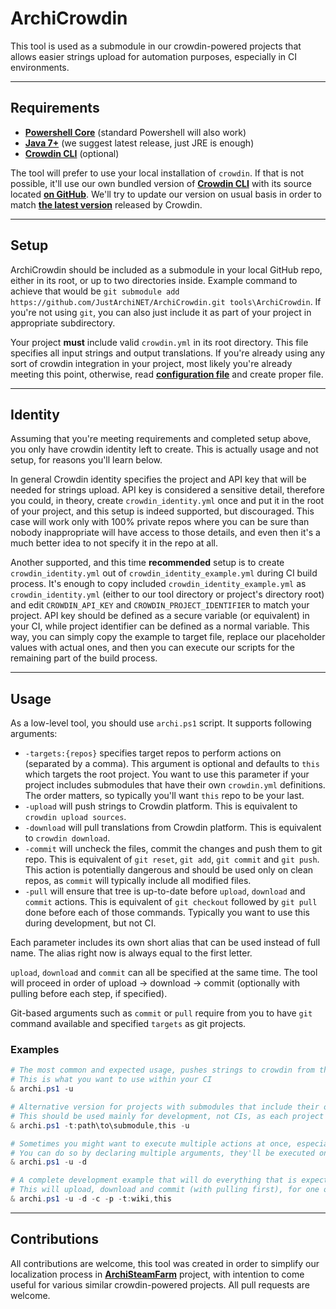 # ArchiCrowdin

This tool is used as a submodule in our crowdin-powered projects that allows easier strings upload for automation purposes, especially in CI environments.

---

## Requirements

- **[Powershell Core](https://github.com/PowerShell/PowerShell)** (standard Powershell will also work)
- **[Java 7+](https://www.oracle.com/technetwork/java/javase/downloads/index.html)** (we suggest latest release, just JRE is enough)
- **[Crowdin CLI](https://support.crowdin.com/cli-tool/#installation)** (optional)

The tool will prefer to use your local installation of `crowdin`. If that is not possible, it'll use our own bundled version of **[Crowdin CLI](https://support.crowdin.com/cli-tool)** with its source located **[on GitHub](https://github.com/crowdin/crowdin-cli-2)**. We'll try to update our version on usual basis in order to match **[the latest version](https://downloads.crowdin.com/cli/v2/crowdin-cli.zip)** released by Crowdin.

---

## Setup

ArchiCrowdin should be included as a submodule in your local GitHub repo, either in its root, or up to two directories inside. Example command to achieve that would be `git submodule add https://github.com/JustArchiNET/ArchiCrowdin.git tools\ArchiCrowdin`. If you're not using `git`, you can also just include it as part of your project in appropriate subdirectory.

Your project **must** include valid `crowdin.yml` in its root directory. This file specifies all input strings and output translations. If you're already using any sort of crowdin integration in your project, most likely you're already meeting this point, otherwise, read **[configuration file](https://support.crowdin.com/configuration-file)** and create proper file.

---

## Identity

Assuming that you're meeting requirements and completed setup above, you only have crowdin identity left to create. This is actually usage and not setup, for reasons you'll learn below.

In general Crowdin identity specifies the project and API key that will be needed for strings upload. API key is considered a sensitive detail, therefore you could, in theory, create `crowdin_identity.yml` once and put it in the root of your project, and this setup is indeed supported, but discouraged. This case will work only with 100% private repos where you can be sure than nobody inappropriate will have access to those details, and even then it's a much better idea to not specify it in the repo at all.

Another supported, and this time **recommended** setup is to create `crowdin_identity.yml` out of `crowdin_identity_example.yml` during CI build process. It's enough to copy included `crowdin_identity_example.yml` as `crowdin_identity.yml` (either to our tool directory or project's directory root) and edit `CROWDIN_API_KEY` and `CROWDIN_PROJECT_IDENTIFIER` to match your project. API key should be defined as a secure variable (or equivalent) in your CI, while project identifier can be defined as a normal variable. This way, you can simply copy the example to target file, replace our placeholder values with actual ones, and then you can execute our scripts for the remaining part of the build process.

---

## Usage

As a low-level tool, you should use `archi.ps1` script. It supports following arguments:

- `-targets:{repos}` specifies target repos to perform actions on (separated by a comma). This argument is optional and defaults to `this` which targets the root project. You want to use this parameter if your project includes submodules that have their own `crowdin.yml` definitions. The order matters, so typically you'll want `this` repo to be your last.
- `-upload` will push strings to Crowdin platform. This is equivalent to `crowdin upload sources`.
- `-download` will pull translations from Crowdin platform. This is equivalent to `crowdin download`.
- `-commit` will uncheck the files, commit the changes and push them to git repo. This is equivalent of `git reset`, `git add`, `git commit` and `git push`. This action is potentially dangerous and should be used only on clean repos, as `commit` will typically include all modified files.
- `-pull` will ensure that tree is up-to-date before `upload`, `download` and `commit` actions. This is equivalent of `git checkout` followed by `git pull` done before each of those commands. Typically you want to use this during development, but not CI.

Each parameter includes its own short alias that can be used instead of full name. The alias right now is always equal to the first letter.

`upload`, `download` and `commit` can all be specified at the same time. The tool will proceed in order of upload -> download -> commit (optionally with pulling before each step, if specified).

Git-based arguments such as `commit` or `pull` require from you to have `git` command available and specified `targets` as git projects.

### Examples

```powershell
# The most common and expected usage, pushes strings to crowdin from this repo, defaults to -t:this
# This is what you want to use within your CI
& archi.ps1 -u

# Alternative version for projects with submodules that include their own crowdin.yml definitions
# This should be used mainly for development, not CIs, as each project should have its own CI process
& archi.ps1 -t:path\to\submodule,this -u

# Sometimes you might want to execute multiple actions at once, especially for syncing the tree (upload + download)
# You can do so by declaring multiple arguments, they'll be executed one after another in fixed order specified in usage
& archi.ps1 -u -d

# A complete development example that will do everything that is expected from crowdin integration
# This will upload, download and commit (with pulling first), for one of our submodules and the root project itself
& archi.ps1 -u -d -c -p -t:wiki,this
```

---

## Contributions

All contributions are welcome, this tool was created in order to simplify our localization process in **[ArchiSteamFarm](https://github.com/JustArchiNET/ArchiSteamFarm)** project, with intention to come useful for various similar crowdin-powered projects. All pull requests are welcome.
